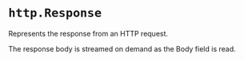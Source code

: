 # `http.Response`
Represents the response from an HTTP request.  
  
The response body is streamed on demand as the Body field is read.
